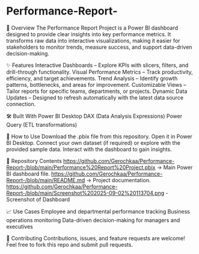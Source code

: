 # Performance-Report-
📌 Overview
The Performance Report Project is a Power BI dashboard designed to provide clear insights into key performance metrics. It transforms raw data into interactive visualizations, making it easier for stakeholders to monitor trends, measure success, and support data-driven decision-making.

✨ Features
Interactive Dashboards – Explore KPIs with slicers, filters, and drill-through functionality.
Visual Performance Metrics – Track productivity, efficiency, and target achievements.
Trend Analysis – Identify growth patterns, bottlenecks, and areas for improvement.
Customizable Views – Tailor reports for specific teams, departments, or projects.
Dynamic Data Updates – Designed to refresh automatically with the latest data source connection.

🛠️ Built With
Power BI Desktop
DAX (Data Analysis Expressions)
Power Query (ETL transformations)

🚀 How to Use
Download the .pbix file from this repository.
Open it in Power BI Desktop.
Connect your own dataset (if required) or explore with the provided sample data.
Interact with the dashboard to gain insights.

📂 Repository Contents
https://github.com/Gerochkaa/Performance-Report-/blob/main/Performance%20Report%20Project.pbix → Main Power BI dashboard file.
https://github.com/Gerochkaa/Performance-Report-/blob/main/README.md → Project documentation.
https://github.com/Gerochkaa/Performance-Report-/blob/main/Screenshot%202025-09-02%20113704.png - Screenshot of Dashboard 

📈 Use Cases
Employee and departmental performance tracking
Business operations monitoring
Data-driven decision-making for managers and executives

🤝 Contributing
Contributions, issues, and feature requests are welcome! Feel free to fork this repo and submit pull requests.
